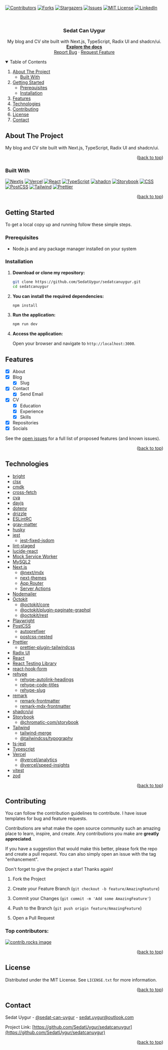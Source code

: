<!-- Improved compatibility of back to top link: See: https://github.com/SedatUygur/sedatcanuygur/pull/73 -->

<a id="readme-top"></a>

<!-- PROJECT SHIELDS -->
<!--
*** I'm using markdown "reference style" links for readability.
*** Reference links are enclosed in brackets [ ] instead of parentheses ( ).
*** See the bottom of this document for the declaration of the reference variables
*** for contributors-url, forks-url, etc. This is an optional, concise syntax you may use.
*** https://www.markdownguide.org/basic-syntax/#reference-style-links
-->

[![Contributors][contributors-shield]][contributors-url]
[![Forks][forks-shield]][forks-url]
[![Stargazers][stars-shield]][stars-url]
[![Issues][issues-shield]][issues-url]
[![MIT License][license-shield]][license-url]
[![LinkedIn][linkedin-shield]][linkedin-url]

<!-- PROJECT LOGO -->
<br />
<div align="center">
  <h3 align="center">Sedat Can Uygur</h3>

  <p align="center">
    My blog and CV site built with Next.js, TypeScript, Radix UI and shadcn/ui.
    <br />
    <a href="https://github.com/SedatUygur/sedatcanuygur/README.md"><strong>Explore the docs</strong></a>
    <br />
    <a href="https://github.com/SedatUygur/sedatcanuygur/issues/new?labels=bug&template=bug-report---.md">Report Bug</a>
    ·
    <a href="https://github.com/SedatUygur/sedatcanuygur/issues/new?labels=enhancement&template=feature-request---.md">Request Feature</a>
  </p>
</div>

<!-- TABLE OF CONTENTS -->
<details open>
  <summary>Table of Contents</summary>
  <ol>
    <li>
      <a href="#about-the-project">About The Project</a>
      <ul>
        <li><a href="#built-with">Built With</a></li>
      </ul>
    </li>
    <li>
      <a href="#getting-started">Getting Started</a>
      <ul>
        <li><a href="#prerequisites">Prerequisites</a></li>
        <li><a href="#installation">Installation</a></li>
      </ul>
    </li>
    <li><a href="#features">Features</a></li>
    <li><a href="#technologies">Technologies</a></li>
    <li><a href="#contributing">Contributing</a></li>
    <li><a href="#license">License</a></li>
    <li><a href="#contact">Contact</a></li>
  </ol>
</details>

<!-- ABOUT THE PROJECT -->

## About The Project

My blog and CV site built with Next.js, TypeScript, Radix UI and shadcn/ui.

<p align="right">(<a href="#readme-top">back to top</a>)</p>

### Built With

[![Nextjs][Nextjs-logo]][Nextjs]
[![Vercel][Vercel-logo]][Vercel]
[![React][React-logo]][React]
[![TypeScript][TypeScript-logo]][TypeScript]
[![shadcn][shadcn-logo]][shadcn]
[![Storybook][Storybook-logo]][Storybook]
[![CSS][CSS-logo]][CSS]
[![PostCSS][PostCSS-logo]][PostCSS]
[![Tailwind][Tailwind-logo]][Tailwind]
[![Prettier][Prettier-logo]][Prettier]

<p align="right">(<a href="#readme-top">back to top</a>)</p>

<!-- GETTING STARTED -->

## Getting Started

To get a local copy up and running follow these simple steps.

### Prerequisites

- Node.js and any package manager installed on your system

### Installation

1. **Download or clone my repository:**

   ```sh
   git clone https://github.com/SedatUygur/sedatcanuygur.git
   cd sedatcanuygur
   ```

2. **You can install the required dependencies:**

   ```sh
   npm install
   ```

3. **Run the application:**

   ```bash
   npm run dev
   ```

4. **Access the application:**

   Open your browser and navigate to `http://localhost:3000`.

<!-- FEATURES -->

## Features

- [x] About
- [x] Blog
  - [x] Slug
- [x] Contact
  - [x] Send Email
- [x] CV
  - [x] Education
  - [x] Experience
  - [x] Skills
- [x] Repositories
- [x] Socials

See the [open issues](https://github.com/SedatUygur/sedatcanuygur/issues) for a full list of proposed features (and known issues).

<p align="right">(<a href="#readme-top">back to top</a>)</p>

<!-- TECHNOLOGIES -->

## Technologies

- [bright](https://bright.codehike.org)
- [clsx](https://github.com/lukeed/clsx)
- [cmdk](https://github.com/pacocoursey/cmdk)
- [cross-fetch](https://github.com/lquixada/cross-fetch)
- [cva](https://cva.style/docs)
- [dayjs](https://day.js.org)
- [dotenv](https://github.com/motdotla/dotenv)
- [drizzle](https://orm.drizzle.team)
- [ESLintRC](https://github.com/eslint/eslintrc)
- [gray-matter](https://github.com/jonschlinkert/gray-matter)
- [husky](https://typicode.github.io/husky)
- [jest](https://jestjs.io)
  - [jest-fixed-jsdom](https://github.com/mswjs/jest-fixed-jsdom)
- [lint-staged](https://github.com/lint-staged/lint-staged)
- [lucide-react](https://lucide.dev)
- [Mock Service Worker](https://mswjs.io)
- [MySQL2](https://sidorares.github.io/node-mysql2/docs)
- [Next.js](https://github.com/vercel/next.js)
  - [@next/mdx](https://mdxjs.com/docs/getting-started/#nextjs)
  - [next-themes](https://github.com/pacocoursey/next-themes)
  - [App Router](https://nextjs.org/docs/app)
  - [Server Actions](https://nextjs.org/docs/app/api-reference/functions/server-actions)
- [Nodemailer](https://nodemailer.com)
- [Octokit](https://github.com/octokit/octokit.js)
  - [@octokit/core](https://github.com/octokit/core.js)
  - [@octokit/plugin-paginate-graphql](https://github.com/octokit/plugin-paginate-graphql.js)
  - [@octokit/rest](https://github.com/octokit/rest.js)
- [Playwright](https://playwright.dev)
- [PostCSS](https://postcss.org)
  - [autoprefixer](https://github.com/postcss/autoprefixer)
  - [postcss-nested](https://github.com/postcss/postcss-nested)
- [Prettier](https://prettier.io)
  - [prettier-plugin-tailwindcss](https://github.com/tailwindlabs/prettier-plugin-tailwindcss)
- [Radix UI](https://www.radix-ui.com/primitives)
- [React](https://github.com/facebook/react)
- [React Testing Library](https://github.com/testing-library/react-testing-library)
- [react-hook-form](https://react-hook-form.com)
- [rehype](https://unifiedjs.com)
  - [rehype-autolink-headings](https://github.com/rehypejs/rehype-autolink-headings)
  - [rehype-code-titles](https://github.com/rockchalkwushock/rehype-code-titles)
  - [rehype-slug](https://github.com/rehypejs/rehype-slug)
- [remark](https://github.com/remarkjs)
  - [remark-frontmatter](https://github.com/remarkjs/remark-frontmatter)
  - [remark-mdx-frontmatter](https://github.com/remcohaszing/remark-mdx-frontmatter)
- [shadcn/ui](https://ui.shadcn.com/)
- [Storybook](https://github.com/storybookjs/storybook)
  - [@chromatic-com/storybook](https://github.com/chromaui/addon-visual-tests)
- [Tailwind](https://tailwindcss.com)
  - [tailwind-merge](https://github.com/dcastil/tailwind-merge)
  - [@tailwindcss/typography](https://github.com/tailwindlabs/tailwindcss-typography)
- [ts-jest](https://kulshekhar.github.io/ts-jest)
- [Typescript](https://www.typescriptlang.org/)
- [Vercel](https://vercel.com)
  - [@vercel/analytics](https://github.com/vercel/analytics)
  - [@vercel/speed-insights](https://github.com/vercel/speed-insights)
- [vitest](https://vitest.dev)
- [zod](https://zod.dev/)

<p align="right">(<a href="#readme-top">back to top</a>)</p>

<!-- CONTRIBUTING -->

## Contributing

You can follow the contribution guidelines to contribute. I have issue templates for bug and feature requests.

Contributions are what make the open source community such an amazing place to learn, inspire, and create. Any contributions you make are **greatly appreciated**.

If you have a suggestion that would make this better, please fork the repo and create a pull request. You can also simply open an issue with the tag "enhancement".

Don't forget to give the project a star! Thanks again!

1. Fork the Project

2. Create your Feature Branch (`git checkout -b feature/AmazingFeature`)

3. Commit your Changes (`git commit -m 'Add some AmazingFeature'`)

4. Push to the Branch (`git push origin feature/AmazingFeature`)

5. Open a Pull Request

### Top contributors:

<a href="https://github.com/SedatUygur/sedatcanuygur/graphs/contributors">
  <img src="https://contrib.rocks/image?repo=SedatUygur/sedatcanuygur" alt="contrib.rocks image" />
</a>

<p align="right">(<a href="#readme-top">back to top</a>)</p>

<!-- LICENSE -->

## License

Distributed under the MIT License. See `LICENSE.txt` for more information.

<p align="right">(<a href="#readme-top">back to top</a>)</p>

<!-- CONTACT -->

## Contact

Sedat Uygur - [@sedat-can-uygur](https://www.linkedin.com/in/sedat-can-uygur) - sedat.uygur@outlook.com

Project Link: [https://github.com/SedatUygur/sedatcanuygur](https://github.com/SedatUygur/sedatcanuygur)

<p align="right">(<a href="#readme-top">back to top</a>)</p>

<!-- MARKDOWN LINKS & IMAGES -->
<!-- https://www.markdownguide.org/basic-syntax/#reference-style-links -->

[contributors-shield]: https://img.shields.io/github/contributors/SedatUygur/sedatcanuygur.svg?style=for-the-badge
[contributors-url]: https://github.com/SedatUygur/sedatcanuygur/graphs/contributors
[forks-shield]: https://img.shields.io/github/forks/SedatUygur/sedatcanuygur.svg?style=for-the-badge
[forks-url]: https://github.com/SedatUygur/sedatcanuygur/network/members
[stars-shield]: https://img.shields.io/github/stars/SedatUygur/sedatcanuygur.svg?style=for-the-badge
[stars-url]: https://github.com/SedatUygur/sedatcanuygur/stargazers
[issues-shield]: https://img.shields.io/github/issues/SedatUygur/sedatcanuygur.svg?style=for-the-badge
[issues-url]: https://github.com/SedatUygur/sedatcanuygur/issues
[license-shield]: https://img.shields.io/github/license/SedatUygur/sedatcanuygur.svg?style=for-the-badge
[license-url]: https://github.com/SedatUygur/sedatcanuygur/blob/main/LICENSE.txt
[linkedin-shield]: https://img.shields.io/badge/-LinkedIn-black.svg?style=for-the-badge&logo=linkedin&colorB=555
[linkedin-url]: https://linkedin.com/in/sedat-can-uygur
[product-screenshot]: images/screenshot.png
[Nextjs-logo]: https://gitlab.com/uploads/-/system/project/avatar/18080731/nextjs.png
[Nextjs]: https://nextjs.org/
[React-logo]: https://static-00.iconduck.com/assets.00/react-icon-256x256-2yyldh38.png
[React]: https://react.dev/
[TypeScript-logo]: https://ms-vscode.gallerycdn.vsassets.io/extensions/ms-vscode/vscode-typescript-next/5.8.20241203/1733271143236/Microsoft.VisualStudio.Services.Icons.Default
[TypeScript]: https://www.typescriptlang.org/
[CSS-logo]: https://cdn-icons-png.flaticon.com/256/919/919826.png
[CSS]: https://www.w3.org/Style/CSS/
[PostCSS-logo]: https://images.opencollective.com/postcss/dbdc133/logo/256.png
[PostCSS]: https://postcss.org
[Prettier-logo]: https://prettier.io/icon.png
[Prettier]: https://prettier.io
[RadixUI-logo]: https://s3-alpha-sig.figma.com/plugins/1004461092590904310/19887/a2ce0400-fa10-4ce1-b1e5-a557a1a0f89b-icon?Expires=1743984000&Key-Pair-Id=APKAQ4GOSFWCW27IBOMQ&Signature=mv2G19zZZI5pNSLnonVlQfNIGCR~qhoRLrlWyNA4KeP2BgRkd4mz67PGfdeiAMue8GXQgLtgUtF4PzuipTjpkvO2v89s10vNvDImc7jFCKL5-vySoilczZJDVHh-ZIKyIsD9gpR9r-kFYb64o~QkGy3EaQU24Op9yds0JgzISZO8r9tY1ewX~UwNus-dyoNUrt~Tuz1SP-PA2iS53hxD3imYGI-yPMJfS4tVPlETmP9aTuH2KVER1E~peZ8NaPjrFxpMAlwxPwIQTFed2~8NUvKLwr9ImYxgSu~q97BZONQDbu3XqJjvSmzCQ37K6RANCpKZybZBMnyh51Pn0bLCOA__
[RadixUI]: https://www.radix-ui.com
[shadcn-logo]: https://styles.redditmedia.com/t5_98xcjg/styles/communityIcon_atjhhp1mq9qc1.png
[shadcn]: https://ui.shadcn.com
[Storybook-logo]: https://cdn-1.webcatalog.io/catalog/storybook-docs/storybook-docs-icon-filled-256.webp?v=1718856359871
[Storybook]: https://storybook.js.org
[Tailwind-logo]: https://logospng.org/download/tailwind-css/tailwind-css-256.png
[Tailwind]: https://tailwindcss.com
[Vercel-logo]: https://cdn.iconscout.com/icon/free/png-256/free-vercel-icon-download-in-svg-png-gif-file-formats--company-logo-industry-pack-logos-icons-10673436.png
[Vercel]: https://vercel.com
